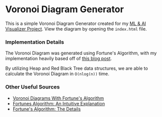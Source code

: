 # Voronoi Diagram Generator

This is a simple Voronoi Diagram Generator created for my [ML & AI Visualizer Project](https://github.com/raychungno1/ML-Visualizer). View the diagram by opening the `index.html` file.

### Implementation Details
The Voronoi Diagram was generated using Fortune's Algorithm, with my implementation heavily based off of [this blog post](http://www.bitbanging.space/posts/voronoi-diagram-with-fortunes-algorithm).

By utilizing Heap and Red Black Tree data structures, we are able to calculate the Voronoi Diagram in `O(nlog(n))` time.

### Other Useful Sources
* [Voronoi Diagrams With Fortune's Algorithm](http://www.bitbanging.space/posts/voronoi-diagram-with-fortunes-algorithm)
* [Fortunes Algorithm: An Intuitive Explanation](https://jacquesheunis.com/post/fortunes-algorithm/)
* [Fortune's Algorithm: The Details](https://pvigier.github.io/2018/11/18/fortune-algorithm-details.html)